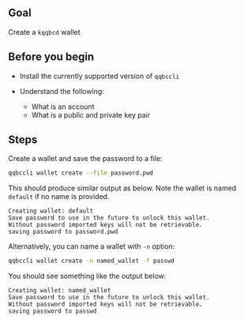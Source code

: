 ## Goal

Create a `kqqbcd` wallet

## Before you begin

* Install the currently supported version of `qqbccli`

* Understand the following:
  * What is an account
  * What is a public and private key pair

## Steps

Create a wallet and save the password to a file:

```sh
qqbccli wallet create --file password.pwd
```

This should produce similar output as below. Note the wallet is named `default` if no name is provided.

```console
Creating wallet: default
Save password to use in the future to unlock this wallet.
Without password imported keys will not be retrievable.
saving password to password.pwd
```

Alternatively, you can name a wallet with `-n` option:

```sh
qqbccli wallet create -n named_wallet -f passwd
```

You should see something like the output below:

```console
Creating wallet: named_wallet
Save password to use in the future to unlock this wallet.
Without password imported keys will not be retrievable.
saving password to passwd
```
